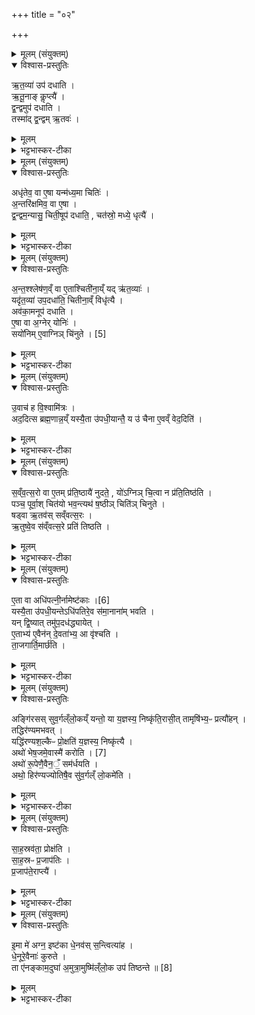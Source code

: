 +++
title = "०२"

+++

<details><summary>मूलम् (संयुक्तम्)</summary>

ऋ॒त॒व्या॑ उप॑ दधात्यृतू॒नाङ्कॢप्त्यै॑ द्व॒न्द्वमुप॑ दधाति॒ तस्मा॑द्द्व॒न्द्वमृ॒तवो
</details>

<details open><summary>विश्वास-प्रस्तुतिः</summary>

ऋ॒त॒व्या॑ उप॑ दधाति ।  
ऋ॒तू॒नाङ् कॢप्त्यै॑ ।  
द्व॒न्द्वमुप॑ दधाति ।  
तस्मा॑द् द्व॒न्द्वम् ऋ॒तवः॑ ।  
</details>

<details><summary>मूलम्</summary>

ऋ॒त॒व्या॑ उप॑ दधाति ।  
ऋ॒तू॒नाङ् कॢप्त्यै॑ ।  
द्व॒न्द्वमुप॑ दधाति ।  
तस्मा॑द् द्व॒न्द्वम् ऋ॒तवः॑ ।  
</details>

<details><summary>भट्टभास्कर-टीका</summary>

1ऋतव्या इत्यादि ॥ 'मधुश्च माधवश्च' इत्याद्या द्वेद्वे प्रतीचीति । मध्यमायान्तु चतस्रः । ऋतुशब्दवन्मन्त्रेणोपधेयाः । पूर्ववद्यत् । कॢप्त्या इति । विभागसामर्थ्यात् यद्द्वन्द्वमुपदधाति द्वेद्वे इष्टके समानतया देवते । यज्ञपात्रप्रयोगे द्वन्द्वमिति निपातनम् । तस्माद्द्वन्द्वमिति । द्वौद्वौ मासावृतवः । अभिव्यक्तौ निपातनम् ॥
</details>

<details><summary>मूलम् (संयुक्तम्)</summary>

ऽधृ॑तेव॒ वा ए॒षा यन्म॑ध्य॒मा चिति॑र॒न्तरि॑क्षमिव॒ वा ए॒षा द्व॒न्द्वम॒न्यासु॒ चिती॒षूप॑ दधाति॒ चत॑स्रो॒ मध्ये॒ धृत्या॑
</details>

<details open><summary>विश्वास-प्रस्तुतिः</summary>

अधृ॑तेव॒ वा ए॒षा यन्म॑ध्य॒मा चितिः॑ ।  
अ॒न्तरि॑क्षमिव॒ वा ए॒षा ।  
द्व॒न्द्वम॒न्यासु॒ चिती॒षूप॑ दधाति॒ , चत॑स्रो॒ मध्ये॒ धृत्यै॑ ।  
</details>

<details><summary>मूलम्</summary>

अधृ॑तेव॒ वा ए॒षा यन्म॑ध्य॒मा चितिः॑ ।  
अ॒न्तरि॑क्षमिव॒ वा ए॒षा ।  
द्व॒न्द्वम॒न्यासु॒ चिती॒षूप॑ दधाति॒ , चत॑स्रो॒ मध्ये॒ धृत्यै॑ ।  
</details>

<details><summary>भट्टभास्कर-टीका</summary>

2अधृतेव वा इति । अत्र हेतुः अन्तरिक्षमिवेति । मध्यमत्वसामान्यात् । द्वन्द्वमन्यास्वित्यादि । गतम् । मध्य इति । मध्यमायां चितौ । धृत्या इति । तस्या धारणाय भवति ॥
</details>

<details><summary>मूलम् (संयुक्तम्)</summary>

अन्त॒श्श्लेष॑ण॒व्ँवा ए॒ताश्चिती॑ना॒य्ँयदृ॑त॒व्या॑ यदृ॑त॒व्या॑ उप॒दधा॑ति॒ चितीना॒व्ँविधृ॑त्या॒ अव॑का॒मनूप॑ दधात्ये॒षा वा अ॒ग्नेर्योनि॒स्सयो॑निम् [5]  
ए॒वाग्निञ्चि॑नुत
</details>

<details open><summary>विश्वास-प्रस्तुतिः</summary>

अ॒न्त॒श्श्लेष॑ण॒व्ँ वा ए॒ताश्चिती॑ना॒य्ँ यद् ऋ॑त॒व्याः॑ ।  
यदृ॑त॒व्या॑ उप॒दधा॑ति॒ चितीना॒व्ँ विधृ॑त्यै ।  
अव॑का॒मनूप॑ दधाति ।   
ए॒षा वा अ॒ग्नेर् योनिः॑ ।  
सयो॑निम् ए॒वाग्निञ् चि॑नुते । [5]  
</details>

<details><summary>मूलम्</summary>

अ॒न्त॒श्श्लेष॑ण॒व्ँ वा ए॒ताश्चिती॑ना॒य्ँ यद् ऋ॑त॒व्याः॑ ।  
यदृ॑त॒व्या॑ उप॒दधा॑ति॒ चितीना॒व्ँ विधृ॑त्यै ।  
अव॑का॒मनूप॑ दधाति ।   
ए॒षा वा अ॒ग्नेर् योनिः॑ ।  
सयो॑निम् ए॒वाग्निञ् चि॑नुते । [5]  
</details>

<details><summary>भट्टभास्कर-टीका</summary>

3अन्तश्श्लेषणमिति ॥ चित्यन्तराळानां श्लेषणं सन्धानं अश्लथत्वं तदर्थमेता ऋतव्याः सन्धानार्था इति यावत् । तस्मादासामुपधानं चितीनां विधृत्यै अश्लथत्वायैव भवति । अवका शैवालं ऋतव्यानामन्तरमुपदधाति । एषा वा इति । अप्सुयोनिरग्निः ताभिश्चावकाया अभेद उपचर्यते । सयोनिमिति । कारणेन सह चिनुते ॥
</details>

<details><summary>मूलम् (संयुक्तम्)</summary>

उ॒वाच॑ ह वि॒श्वामि॒त्रोऽद॒दित्स ब्रह्म॒णान्न॒य्ँयस्यै॒ता उ॑पधी॒यान्तै॒ य उ॑ चैना ए॒वव्ँवेद॒दिति॑
</details>

<details open><summary>विश्वास-प्रस्तुतिः</summary>

उ॒वाच॑ ह वि॒श्वामि॑त्रः ।  
अद॒दित्स ब्रह्म॒णान्न॒य्ँ यस्यै॒ता उ॑पधी॒यान्तै॒ य उ॑ चैना ए॒वव्ँ वेद॒दिति॑ ।  
</details>

<details><summary>मूलम्</summary>

उ॒वाच॑ ह वि॒श्वामि॑त्रः ।  
अद॒दित्स ब्रह्म॒णान्न॒य्ँ यस्यै॒ता उ॑पधी॒यान्तै॒ य उ॑ चैना ए॒वव्ँ वेद॒दिति॑ ।  
</details>

<details><summary>भट्टभास्कर-टीका</summary>

4उवाच हेत्यादि ॥ व्याख्यातम् । ऋतव्यानामेव स्तुतिः ॥
</details>

<details><summary>मूलम् (संयुक्तम्)</summary>

सव्ँवत्स॒रो वा ए॒तम्प्र॑ति॒ष्ठायै॑ नुदते॒ यो॑ऽग्निञ्चि॒त्वा न प्र॑ति॒तिष्ठ॑ति॒ पञ्च॒ पूर्वा॒श्चित॑यो भव॒न्त्यथ॑ ष॒ष्ठीञ्चिति॑ञ्चिनुते॒ षड्वा ऋ॒तव॑स्सव्ँवत्स॒र ऋ॒तुष्वे॒व स॑व्ँवत्स॒रे प्रति॑ तिष्ठत्य्
</details>

<details open><summary>विश्वास-प्रस्तुतिः</summary>

स॒व्ँव॒त्स॒रो वा ए॒तम् प्र॑ति॒ष्ठायै॑ नुदते॒ , यो॑ऽग्निञ् चि॒त्वा न प्र॑ति॒तिष्ठ॑ति ।  
पञ्च॒ पूर्वा॒श् चित॑यो भव॒न्त्यथ॑ ष॒ष्ठीञ् चिति॑ञ् चिनुते ।  
षड्वा ऋ॒तव॑स् सव्ँवत्स॒रः ।  
ऋ॒तुष्वे॒व स॑व्ँवत्स॒रे प्रति॑ तिष्ठति ।  
</details>

<details><summary>मूलम्</summary>

स॒व्ँव॒त्स॒रो वा ए॒तम् प्र॑ति॒ष्ठायै॑ नुदते॒ , यो॑ऽग्निञ् चि॒त्वा न प्र॑ति॒तिष्ठ॑ति ।  
पञ्च॒ पूर्वा॒श् चित॑यो भव॒न्त्यथ॑ ष॒ष्ठीञ् चिति॑ञ् चिनुते ।  
षड्वा ऋ॒तव॑स् सव्ँवत्स॒रः ।  
ऋ॒तुष्वे॒व स॑व्ँवत्स॒रे प्रति॑ तिष्ठति ।  
</details>

<details><summary>भट्टभास्कर-टीका</summary>

5संवत्सरो वा इत्यादि षष्ठ्याश्चितेर्विधिः ॥ यश्चित्वाप्यग्निं न प्रतितिष्ठति संवत्सरः खल्वेनं प्रतिष्ठाय नुदते च्यावयति । तत्र पञ्च पूर्वाश्चितयो भवन्ति किं ताभिः । अथ पञ्चानामन्ते षष्ठीं चितिं चिनुते । षड्वा ऋतव इत्यादि । गतम् ॥
</details>

<details><summary>मूलम् (संयुक्तम्)</summary>

ए॒ता वै [6]  
अधि॑पत्नी॒र्नामेष्ट॑का॒ यस्यै॒ता उ॑पधी॒यन्तेऽधि॑पतिरे॒व स॑मा॒नाना॑म्भवति॒ यन्द्वि॒ष्यात्तमु॑प॒दध॑द्ध्यायेदे॒ताभ्य॑ ए॒वैन॑न्दे॒वता॑भ्य॒ आ वृ॑श्चति ता॒जगार्ति॒मार्च्छ॒त्य्
</details>

<details open><summary>विश्वास-प्रस्तुतिः</summary>

ए॒ता वा अधि॑पत्नी॒र्नामेष्ट॑काः ।[6]  
यस्यै॒ता उ॑पधी॒यन्तेऽधि॑पतिरे॒व स॑मा॒नाना॑म् भवति ।  
यन् द्वि॒ष्यात् तमु॑प॒दध॑द्ध्यायेत् ।  
ए॒ताभ्य॑ ए॒वैन॑न् दे॒वता॑भ्य॒ आ वृ॑श्चति ।  
ता॒जगार्ति॒मार्छ॑ति ।  
</details>

<details><summary>मूलम्</summary>

ए॒ता वा अधि॑पत्नी॒र्नामेष्ट॑काः ।[6]  
यस्यै॒ता उ॑पधी॒यन्तेऽधि॑पतिरे॒व स॑मा॒नाना॑म् भवति ।  
यन् द्वि॒ष्यात् तमु॑प॒दध॑द्ध्यायेत् ।  
ए॒ताभ्य॑ ए॒वैन॑न् दे॒वता॑भ्य॒ आ वृ॑श्चति ।  
ता॒जगार्ति॒मार्छ॑ति ।  
</details>

<details><summary>भट्टभास्कर-टीका</summary>

6एता वा इति ॥ षष्ठ्याश्चितेः सम्बन्धिन्यः अधिपत्न्यो नामेष्टकाः 'संयच्च प्रचेताश्च' इत्याद्याः पञ्च एकैका दिक्षु एका मध्ये । यस्येत्यादि व्याख्यातम् ॥
</details>

<details><summary>मूलम् (संयुक्तम्)</summary>

अङ्गि॑रसस्सुव॒र्गल्ँलो॒कय्ँयन्तो॒ या य॒ज्ञस्य॒ निष्कृ॑ति॒रासी॒त्तामृषि॑भ्य॒ᳶ प्रत्यौ॑ह॒न्तद्धिर॑ण्यमभव॒द्यद्धि॑रण्यश॒ल्कैᳶ प्रो॒क्षति॑ य॒ज्ञस्य॒ निष्कृ॑त्या॒ अथो॑ भेष॒जमे॒वास्मै॑ करोति [7]  
अथो॑ रू॒पेणै॒वैन॒ँ॒ सम॑र्धय॒त्यथो॒ हिर॑ण्यज्योतिषै॒व सु॑व॒र्गल्ँलो॒कमे॑ति
</details>

<details open><summary>विश्वास-प्रस्तुतिः</summary>

अङ्गि॑रसस् सुव॒र्गल्ँलो॒कय्ँ यन्तो॒ या य॒ज्ञस्य॒ निष्कृ॑ति॒रासी॒त् तामृषि॑भ्य॒ᳶ प्रत्यौ॑हन् ।  
तद्धिर॑ण्यमभवत् ।  
यद्धि॑रण्यश॒ल्कैᳶ प्रो॒क्षति॑ य॒ज्ञस्य॒ निष्कृ॑त्यै ।  
अथो॑ भेष॒जमे॒वास्मै॑ करोति । [7]  
अथो॑ रू॒पेणै॒वैन॒ँ॒ सम॑र्धयति ।  
अथो॒ हिर॑ण्यज्योतिषै॒व सु॑व॒र्गल्ँ लो॒कमे॑ति ।  
</details>

<details><summary>मूलम्</summary>

अङ्गि॑रसस् सुव॒र्गल्ँलो॒कय्ँ यन्तो॒ या य॒ज्ञस्य॒ निष्कृ॑ति॒रासी॒त् तामृषि॑भ्य॒ᳶ प्रत्यौ॑हन् ।  
तद्धिर॑ण्यमभवत् ।  
यद्धि॑रण्यश॒ल्कैᳶ प्रो॒क्षति॑ य॒ज्ञस्य॒ निष्कृ॑त्यै ।  
अथो॑ भेष॒जमे॒वास्मै॑ करोति । [7]  
अथो॑ रू॒पेणै॒वैन॒ँ॒ सम॑र्धयति ।  
अथो॒ हिर॑ण्यज्योतिषै॒व सु॑व॒र्गल्ँ लो॒कमे॑ति ।  
</details>

<details><summary>भट्टभास्कर-टीका</summary>

7अङ्गिरस इत्यादि ॥ निष्कृतिः निष्क्रयः यया यज्ञ आत्मसात् क्रियते तामृषिभ्यः प्रत्यौहन् प्रति ददुः तामृषिभ्यो दक्षिणां दत्वा स्वर्गं गताः निष्कतात्मानः । तद्धिरण्यं स्वर्णमभवत् । तस्माद्धिरण्यशकलैः प्रोक्षणं यज्ञस्य निष्क्रयाय । अथो अपि च अस्मै यज्ञय भेषजं दुरितशमनं करोति । अपि चैनं यज्ञं रूपसमृद्धं करोति । उभयत्रापि अन्वादेशोनुदात्तः । अथो यजमानोपि हिरण्यज्योतिषा रूपेण स्वर्गं गच्छति ॥
</details>

<details><summary>मूलम् (संयुक्तम्)</summary>

साह॒स्रव॑ता॒ प्रोक्ष॑ति साह॒स्रᳶ प्र॒जाप॑तिᳶ प्र॒जाप॑ते॒राप्त्या॑
</details>

<details open><summary>विश्वास-प्रस्तुतिः</summary>

सा॒ह॒स्रव॑ता॒ प्रोक्ष॑ति ।  
सा॒ह॒स्रᳶ प्र॒जाप॑तिः ।  
प्र॒जाप॑ते॒राप्त्यै॑ ।  
</details>

<details><summary>मूलम्</summary>

सा॒ह॒स्रव॑ता॒ प्रोक्ष॑ति ।  
सा॒ह॒स्रᳶ प्र॒जाप॑तिः ।  
प्र॒जाप॑ते॒राप्त्यै॑ ।  
</details>

<details><summary>भट्टभास्कर-टीका</summary>

8साहस्रवतेति ॥ 'शतमानविंशतिक' इत्यण् । 'सहस्रस्य प्रमा असि' इत्यादिमन्त्रगताः प्रमादयः सहस्रशब्देनोच्यन्ते । तद्वतामन्त्रेण 'सहत्रस्य प्रमा असि' इत्यादिना प्रोक्षति द्वाभ्यां द्वाभ्यां शताभ्यां प्रतिदिशं एकैकेन मन्त्रेण प्रोक्षति मध्यमोत्तमाभ्यां प्राङ्मुखः । यद्वा - सहस्रपरिमाणवता हिरण्यशकलसमूहेन प्रोक्षति । सहस्रमेववा साहत्रं सहस्रशब्दवता मन्त्रेणेति । साहस्र इत्यादि गतम् ॥
</details>

<details><summary>मूलम् (संयुक्तम्)</summary>

इ॒मा मे॑ अग्न॒ इष्ट॑का धे॒नव॑स्स॒न्त्वित्या॑ह धे॒नूरे॒वैनाः॑ कुरुते॒ ता ए॑नङ्काम॒दुघा॑ अ॒मुत्रा॒मुष्मि॑ल्ँलो॒क उप॑ तिष्ठन्ते ॥ [8]  
</details>

<details open><summary>विश्वास-प्रस्तुतिः</summary>

इ॒मा मे॑ अग्न॒ इष्ट॑का धे॒नव॑स् स॒न्त्वित्या॑ह ।  
धे॒नूरे॒वैनाः॑ कुरुते ।  
ता ए॑नङ्काम॒दुघा॑ अ॒मुत्रा॒मुष्मि॑ल्ँलो॒क उप॑ तिष्ठन्ते ॥ [8]  
</details>

<details><summary>मूलम्</summary>

इ॒मा मे॑ अग्न॒ इष्ट॑का धे॒नव॑स् स॒न्त्वित्या॑ह ।  
धे॒नूरे॒वैनाः॑ कुरुते ।  
ता ए॑नङ्काम॒दुघा॑ अ॒मुत्रा॒मुष्मि॑ल्ँलो॒क उप॑ तिष्ठन्ते ॥ [8]  
</details>

<details><summary>भट्टभास्कर-टीका</summary>

9इमा मे अग्न इत्यादि ॥ अनेन मन्त्रेण श्रोण्यन्ते तिष्ठन्नुत्तरा धनूः या धेतुस्थनीया एवेष्टकाः कुरुते । ताश्च कामदुघाः सर्वान्कामानस्मै दुहते । अमुत्र द्युलोके अमुष्मिंश्च प्राजापत्यादि लोके एनमुपतिष्ठन्ते यत्रेच्छति यथा वा इमा इच्छति तथा 'एका च शतं च सहस्रं च' इत्यादि भावेनोपतिष्ठते । यच्चान्यदिच्छति तच्चास्मै दुहाना ऋतावृधो घृतश्चुतो मधुश्चुत ऊर्जस्वत्यः स्वधावत्यश्च तत्र भवन्ति । किञ्च या एता विराजो नाम कामदुघा इष्ठका अमुत्र द्युलोके अमुष्मिंश्च ऐन्द्रे ब्राह्मे प्राजापत्ये तत्र च लोके वर्तन्ते । तत्रतत्र च यथाभिमते लोके एता एव भूत्वा इष्टका धेनवो यजमानमुपतिष्ठन्ति ॥

इति पञ्चमस्य चतुर्थे द्वितीयोनुवाकः ॥  
</details>
